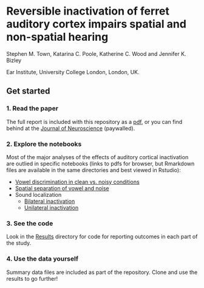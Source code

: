 # Reversible inactivation of ferret auditory cortex impairs spatial and non-spatial hearing

Stephen M. Town, Katarina C. Poole, Katherine C. Wood and Jennifer K. Bizley

Ear Institute, University College London, London, UK.

## Get started

### 1. Read the paper

The full report is included with this repository as a [pdf](./ePMC_manuscript.pdf), or you can find behind at the [Journal of Neuroscience](https://www.jneurosci.org/content/43/5/749) (paywalled).

### 2. Explore the notebooks
Most of the major analyses of the effects of auditory cortical inactivation are outlied in specific notebooks (links to pdfs for browser, but Rmarkdown files are available in the same directories and best viewed in Rstudio):
* [Vowel discrimination in clean vs. noisy conditions](https://github.com/stephentown42/cooling_auditory_cortex/blob/main/Results/Vowels_Cooling/R_stats/vin_cooling.pdf)
* [Spatial separation of vowel and noise](https://github.com/stephentown42/cooling_auditory_cortex/blob/main/Results/Vowels_Unmasking/R_stats/unmasking_GLMMs.pdf)
* Sound localization
  - [Bilateral inactivation](https://github.com/stephentown42/cooling_auditory_cortex/blob/main/Results/Localization/R_stats/bilateral_GLMM_analysis.pdf)
  - [Unilateral inactivation](https://github.com/stephentown42/cooling_auditory_cortex/blob/main/Results/Localization/R_stats/unilateral_GLMM_analysis.pdf)

### 3. See the code
Look in the [Results](./results) directory for code for reporting outcomes in each part of the study. 

### 4. Use the data yourself
Summary data files are included as part of the repository. Clone and use the results to go further!
